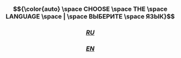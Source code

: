 ### $${\color{auto} \space CHOOSE \space THE \space LANGUAGE \space | \space ВЫБЕРИТЕ \space ЯЗЫК}$$

### [$$RU$$](/INFO/ru-readme.md)  
### [$$EN$$](/INFO/en-readme.md)